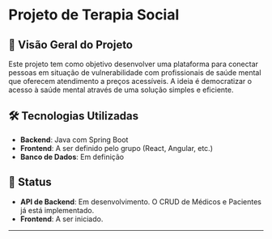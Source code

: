 # Projeto de Terapia Social

## 🚀 Visão Geral do Projeto

Este projeto tem como objetivo desenvolver uma plataforma para conectar pessoas em situação de vulnerabilidade com profissionais de saúde mental que oferecem atendimento a preços acessíveis. A ideia é democratizar o acesso à saúde mental através de uma solução simples e eficiente.

## 🛠️ Tecnologias Utilizadas

- **Backend**: Java com Spring Boot
- **Frontend**: A ser definido pelo grupo (React, Angular, etc.)
- **Banco de Dados**: Em definição

## 📌 Status

- **API de Backend**: Em desenvolvimento. O CRUD de Médicos e Pacientes já está implementado.
- **Frontend**: A ser iniciado.

---
